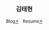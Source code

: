 <div align="center">
    <h3>김태현</h3>
<sup>Blog<a href="https://velog.io/@thkim" rel="nofollow">↗</a></sup> &nbsp; <sup>Resume<a href="https://drive.google.com/file/d/1vMuTaHl4fi0w6XUF6VyaaqC9ZhvOag0S/view" rel="nofollow">↗</a></sup>

</div>
